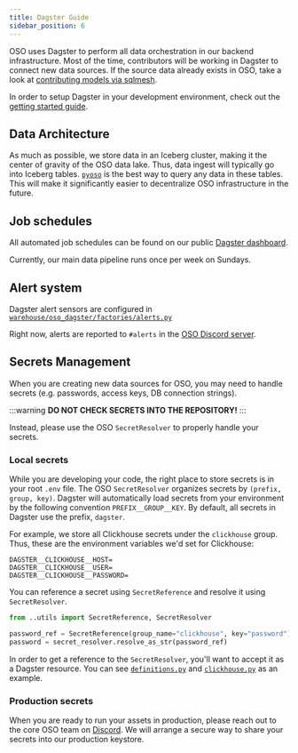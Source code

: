 ```yaml
---
title: Dagster Guide
sidebar_position: 6
---
```


OSO uses Dagster to perform all data orchestration in our backend infrastructure.
Most of the time, contributors will be working in Dagster to
connect new data sources.
If the source data already exists in OSO, take a look at
[contributing models via sqlmesh](../contribute-models/index.mdx).

In order to setup Dagster in your development environment,
check out the [getting started guide](../contribute-data/setup/index.md).

## Data Architecture

As much as possible, we store data in an Iceberg cluster,
making it the center of gravity of the OSO data lake.
Thus, data ingest will typically go into Iceberg tables.
[`pyoso`](../get-started/python.md) is the best way to query any data in these tables.
This will make it significantly easier to decentralize OSO infrastructure
in the future.

## Job schedules

All automated job schedules can be found on our public
[Dagster dashboard](https://dagster.opensource.observer/automation).

Currently, our main data pipeline runs once per week on Sundays.

## Alert system

Dagster alert sensors are configured in
[`warehouse/oso_dagster/factories/alerts.py`](https://github.com/opensource-observer/oso/blob/main/warehouse/oso_dagster/factories/alerts.py)

Right now, alerts are reported to `#alerts` in the
[OSO Discord server](https://www.opensource.observer/discord).

## Secrets Management

When you are creating new data sources for OSO,
you may need to handle secrets (e.g. passwords, access keys, DB connection strings).

:::warning
**DO NOT CHECK SECRETS INTO THE REPOSITORY!**
:::

Instead, please use the OSO `SecretResolver` to properly handle your secrets.

### Local secrets

While you are developing your code,
the right place to store secrets is in your root `.env` file.
The OSO `SecretResolver` organizes secrets by
`(prefix, group, key)`.
Dagster will automatically load secrets from your environment by
the following convention `PREFIX__GROUP__KEY`.
By default, all secrets in Dagster use the prefix, `dagster`.

For example, we store all Clickhouse secrets under the `clickhouse` group.
Thus, these are the environment variables we'd set for Clickhouse:

```
DAGSTER__CLICKHOUSE__HOST=
DAGSTER__CLICKHOUSE__USER=
DAGSTER__CLICKHOUSE__PASSWORD=
```

You can reference a secret using `SecretReference`
and resolve it using `SecretResolver`.

```python
from ..utils import SecretReference, SecretResolver

password_ref = SecretReference(group_name="clickhouse", key="password")
password = secret_resolver.resolve_as_str(password_ref)
```

In order to get a reference to the `SecretResolver`,
you'll want to accept it as a Dagster resource.
You can see
[`definitions.py`](https://github.com/opensource-observer/oso/blob/main/warehouse/oso_dagster/definitions.py) and
[`clickhouse.py`](https://github.com/opensource-observer/oso/blob/main/warehouse/oso_dagster/resources/clickhouse.py) as an example.

### Production secrets

When you are ready to run your assets in production,
please reach out to the core OSO team on
[Discord](https://www.opensource.observer/discord).
We will arrange a secure way to share your secrets
into our production keystore.
